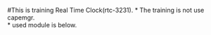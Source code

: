 #This is training Real Time Clock(rtc-3231).
    * The training is not use capemgr.  
    * used module is below.  
    
    

##

